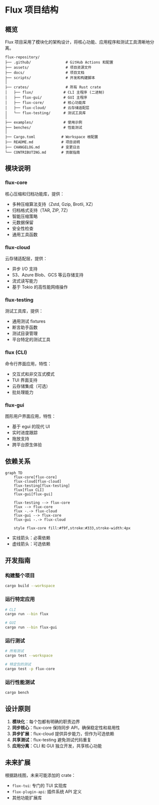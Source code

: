 # Flux 项目结构

## 概览

Flux 项目采用了模块化的架构设计，将核心功能、应用程序和测试工具清晰地分离。

```
flux-repository/
├── .github/                # GitHub Actions 和配置
├── assets/                 # 项目资源文件
├── docs/                   # 项目文档
├── scripts/                # 开发和构建脚本
│
├── crates/                 # 所有 Rust crate
│   ├── flux/              # CLI 主程序 (二进制)
│   ├── flux-gui/          # GUI 主程序
│   ├── flux-core/         # 核心功能库
│   ├── flux-cloud/        # 云存储适配层
│   └── flux-testing/      # 测试工具库
│
├── examples/              # 使用示例
├── benches/               # 性能测试
│
├── Cargo.toml            # Workspace 根配置
├── README.md             # 项目说明
├── CHANGELOG.md          # 变更日志
└── CONTRIBUTING.md       # 贡献指南
```

## 模块说明

### flux-core
核心压缩和归档功能库，提供：
- 多种压缩算法支持（Zstd, Gzip, Brotli, XZ）
- 归档格式支持（TAR, ZIP, 7Z）
- 智能压缩策略
- 元数据保留
- 安全性检查
- 通用工具函数

### flux-cloud
云存储适配层，提供：
- 异步 I/O 支持
- S3、Azure Blob、GCS 等云存储支持
- 流式读写能力
- 基于 Tokio 的高性能网络操作

### flux-testing
测试工具库，提供：
- 通用测试 fixtures
- 断言助手函数
- 测试目录管理
- 平台特定的测试工具

### flux (CLI)
命令行界面应用，特性：
- 交互式和非交互式模式
- TUI 界面支持
- 云存储集成（可选）
- 批处理能力

### flux-gui
图形用户界面应用，特性：
- 基于 egui 的现代 UI
- 实时进度跟踪
- 拖放支持
- 跨平台原生体验

## 依赖关系

```mermaid
graph TD
    flux-core[flux-core]
    flux-cloud[flux-cloud]
    flux-testing[flux-testing]
    flux[flux CLI]
    flux-gui[flux-gui]
    
    flux-testing --> flux-core
    flux --> flux-core
    flux -.-> flux-cloud
    flux-gui --> flux-core
    flux-gui -.-> flux-cloud
    
    style flux-core fill:#f9f,stroke:#333,stroke-width:4px
```

- 实线箭头：必需依赖
- 虚线箭头：可选依赖

## 开发指南

### 构建整个项目
```bash
cargo build --workspace
```

### 运行特定应用
```bash
# CLI
cargo run --bin flux

# GUI
cargo run --bin flux-gui
```

### 运行测试
```bash
# 所有测试
cargo test --workspace

# 特定包的测试
cargo test -p flux-core
```

### 运行性能测试
```bash
cargo bench
```

## 设计原则

1. **模块化**：每个包都有明确的职责边界
2. **同步核心**：flux-core 保持同步 API，确保稳定性和易用性
3. **异步扩展**：flux-cloud 提供异步能力，但作为可选依赖
4. **共享测试**：flux-testing 避免测试代码重复
5. **应用分离**：CLI 和 GUI 独立开发，共享核心功能

## 未来扩展

根据路线图，未来可能添加的 crate：
- `flux-tui`: 专门的 TUI 实现库
- `flux-plugin-api`: 插件系统 API 定义
- 其他功能扩展库